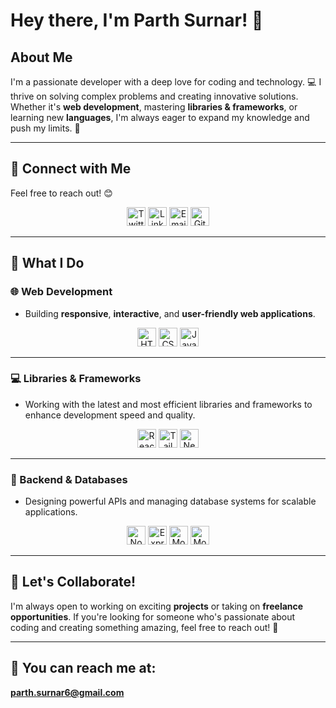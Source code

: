 # Hey there, I'm Parth Surnar! 👋

## About Me
I'm a passionate developer with a deep love for coding and technology. 💻 I thrive on solving complex problems and creating innovative solutions. Whether it's **web development**, mastering **libraries & frameworks**, or learning new **languages**, I'm always eager to expand my knowledge and push my limits. 🚀

---

## 🔗 Connect with Me
Feel free to reach out! 😊

<p align="center">
  <a href="https://x.com/SurnarParth"><img src="https://img.shields.io/badge/Twitter-1DA1F2?style=for-the-badge&logo=twitter&logoColor=white" alt="Twitter" height="30"/></a>
  <a href="https://www.linkedin.com/in/parth-surnar-b61762334/"><img src="https://img.shields.io/badge/LinkedIn-0077B5?style=for-the-badge&logo=linkedin&logoColor=white" alt="LinkedIn" height="30"/></a>
  <a href="mailto:parth.surnar6@gmail.com"><img src="https://img.shields.io/badge/Email-D14836?style=for-the-badge&logo=gmail&logoColor=white" alt="Email" height="30"/></a>
  <a href="https://github.com/parth-surnar"><img src="https://img.shields.io/badge/GitHub-181717?style=for-the-badge&logo=github&logoColor=white" alt="GitHub" height="30"/></a>
</p>

---

## 🚀 What I Do

### 🌐 Web Development
- Building **responsive**, **interactive**, and **user-friendly web applications**.

<p align="center">
  <img src="https://img.shields.io/badge/HTML5-E34F26?style=for-the-badge&logo=html5&logoColor=white" alt="HTML5" height="30"/>
  <img src="https://img.shields.io/badge/CSS3-1572B6?style=for-the-badge&logo=css3&logoColor=white" alt="CSS3" height="30"/>
  <img src="https://img.shields.io/badge/JavaScript-F7DF1E?style=for-the-badge&logo=javascript&logoColor=black" alt="JavaScript" height="30"/>
</p>

---

### 💻 Libraries & Frameworks
- Working with the latest and most efficient libraries and frameworks to enhance development speed and quality.

<p align="center">
  <img src="https://img.shields.io/badge/React-61DAFB?style=for-the-badge&logo=react&logoColor=black" alt="React" height="30"/>
  <img src="https://img.shields.io/badge/Tailwind%20CSS-06B6D4?style=for-the-badge&logo=tailwind-css&logoColor=white" alt="Tailwind CSS" height="30"/>
  <img src="https://img.shields.io/badge/Next.js-000000?style=for-the-badge&logo=next.js&logoColor=white" alt="Next.js" height="30"/>
</p>

---

### 🔧 Backend & Databases
- Designing powerful APIs and managing database systems for scalable applications.

<p align="center">
  <img src="https://img.shields.io/badge/Node.js-339933?style=for-the-badge&logo=nodedotjs&logoColor=white" alt="Node.js" height="30"/>
  <img src="https://img.shields.io/badge/Express.js-000000?style=for-the-badge&logo=express&logoColor=white" alt="Express.js" height="30"/>
  <img src="https://img.shields.io/badge/MongoDB-47A248?style=for-the-badge&logo=mongodb&logoColor=white" alt="MongoDB" height="30"/>
  <img src="https://img.shields.io/badge/Mongoose-880000?style=for-the-badge&logo=mongoose&logoColor=white" alt="Mongoose" height="30"/>
</p>

---

## 🤝 Let's Collaborate!
I'm always open to working on exciting **projects** or taking on **freelance opportunities**. If you're looking for someone who's passionate about coding and creating something amazing, feel free to reach out! 🌟

---

## 📧 You can reach me at:
**parth.surnar6@gmail.com**
